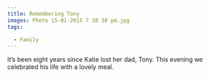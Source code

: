 ```yaml
---
title: Remembering Tony
images: Photo 15-01-2015 7 38 38 pm.jpg
tags:

  - Family
---
```

It’s been eight years since Katie lost her dad, Tony. This evening we celebrated his life with a lovely meal.